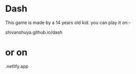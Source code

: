 # Dash
This game is made by a 14 years old kid.
you can play it on:-

shivanshuya.github.io/dash

# or on 

.netlify.app
